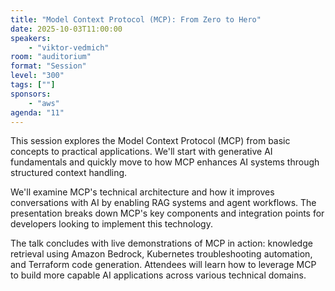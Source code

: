 ```yaml
---
title: "Model Context Protocol (MCP): From Zero to Hero"
date: 2025-10-03T11:00:00
speakers:
    - "viktor-vedmich"
room: "auditorium"
format: "Session" 
level: "300"
tags: [""]
sponsors: 
    - "aws"
agenda: "11"
---
```


This session explores the Model Context Protocol (MCP) from basic concepts to practical applications. We'll start with generative AI fundamentals and quickly move to how MCP enhances AI systems through structured context handling.

We'll examine MCP's technical architecture and how it improves conversations with AI by enabling RAG systems and agent workflows. The presentation breaks down MCP's key components and integration points for developers looking to implement this technology.

The talk concludes with live demonstrations of MCP in action: knowledge retrieval using Amazon Bedrock, Kubernetes troubleshooting automation, and Terraform code generation. Attendees will learn how to leverage MCP to build more capable AI applications across various technical domains.